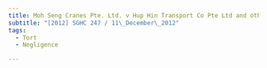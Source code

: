 ```yaml
---
title: Moh Seng Cranes Pte. Ltd. v Hup Hin Transport Co Pte Ltd and others
subtitle: "[2012] SGHC 247 / 11\_December\_2012"
tags:
  - Tort
  - Negligence

---
```


